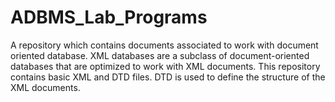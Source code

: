 # ADBMS_Lab_Programs
A repository which contains documents associated to work with document oriented database. XML databases are a subclass of document-oriented databases that are optimized to work with XML documents. This repository contains basic XML and DTD files. DTD is used to define the structure of the XML documents.

